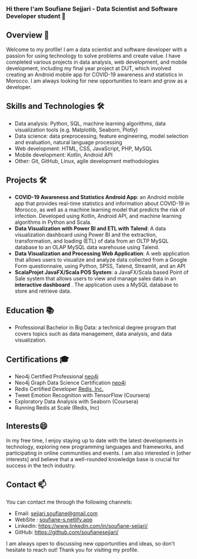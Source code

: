 ### Hi there I'am Soufiane Sejjari - Data Scientist and Software Developer student   👋


## Overview 🔭
Welcome to my profile! I am a data scientist and software developer with a passion for using technology to solve problems and create value. I have completed various projects in data analysis, web development, and mobile development, including my final year project at DUT, which involved creating an Android mobile app for COVID-19 awareness and statistics in Morocco. I am always looking for new opportunities to learn and grow as a developer.

##  Skills and Technologies 🛠️
- Data analysis: Python, SQL, machine learning algorithms, data visualization tools (e.g. Matplotlib, Seaborn, Plotly)
- Data science: data preprocessing, feature engineering, model selection and evaluation, natural language processing
- Web development: HTML, CSS, JavaScript, PHP, MySQL
- Mobile development: Kotlin, Android API
- Other: Git, GitHub, Linux, agile development methodologies
## Projects 🛠️
- **COVID-19 Awareness and Statistics Android App**: an Android mobile app that provides real-time statistics and information about COVID-19 in Morocco, as well as a machine learning model that predicts the risk of infection. Developed using Kotlin, Android API, and machine learning algorithms in Python and Scala.
- **Data Visualization with Power BI and ETL with Talend**: A data visualization dashboard using Power BI and the extraction, transformation, and loading (ETL) of data from an OLTP MySQL database to an OLAP MySQL data warehouse using Talend.
- **Data Visualization and Processing Web Application**: A web application that allows users to visualize and analyze data collected from a Google Form questionnaire, using Python, SPSS, Talend, Streamlit, and an API
-  **ScalaProjet JavaFX/Scala POS System**: a JavaFX/Scala based Point of Sale system that allows users to view and manage sales data in an **interactive dashboard** . The application uses a MySQL database to store and retrieve data.
## Education 📚
- Professional Bachelor in Big Data: a technical degree program that covers topics such as data management, data analysis, and data visualization.

## Certifications 🎓
- Neo4j Certified Professional [neo4j](https://graphacademy.neo4j.com/u/0da0bd33-acf6-4c56-bb97-1ed7ff062b66/neo4j-certification/)
- Neo4j Graph Data Science Certification [neo4j](https://graphacademy.neo4j.com/u/0da0bd33-acf6-4c56-bb97-1ed7ff062b66/gds-certification/)
- Redis Certified Developer [Redis, Inc. ](https://www.credential.net/182b96b3-2cd1-44d1-a778-ae9065d2ae34)
- Tweet Emotion Recognition with TensorFlow (Coursera)
- Exploratory Data Analysis with Seaborn (Coursera)
- Running Redis at Scale (Redis, Inc)
## Interests😄 
In my free time, I enjoy staying up to date with the latest developments in technology, exploring new programming languages and frameworks, and participating in online communities and events. I am also interested in [other interests] and believe that a well-rounded knowledge base is crucial for success in the tech industry.

## Contact 📫
You can contact me through the following channels:

- Email: sejjari.soufiane@gmail.com 
- WebSite : [soufiane-s.netlify.app ](https://soufiane-s.netlify.app/)
- LinkedIn: https://www.linkedin.com/in/soufiane-sejjari/
- GitHub: https://github.com/soufianesejjari/

I am always open to discussing new opportunities and ideas, so don't hesitate to reach out! Thank you for visiting my profile.

